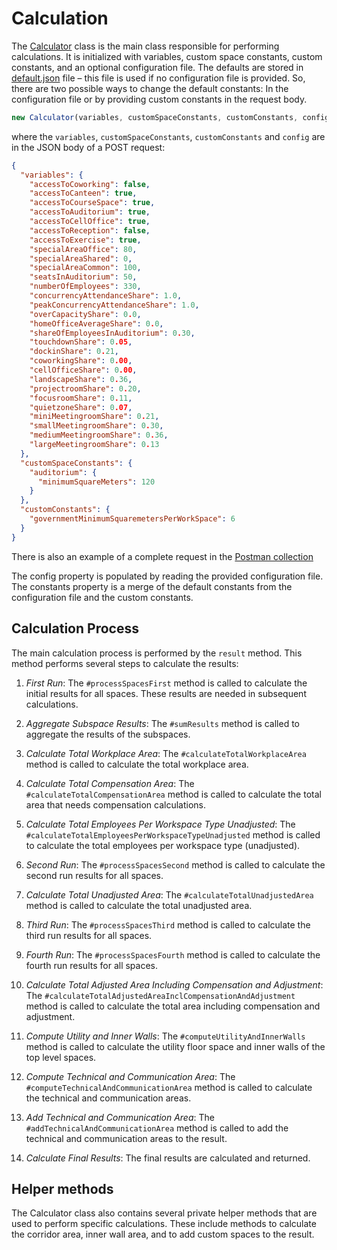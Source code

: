 # Calculation
The [Calculator](../src/calculations/calculator.ts) class is the main class responsible for performing calculations. It is initialized with variables, custom space constants, custom constants, and an optional configuration file. The defaults are stored in [default.json](../src/config/default.json) file – this file is used if no configuration file is provided. So, there are two possible ways to change the default constants: In the configuration file or by providing custom constants in the request body.

```typescript
new Calculator(variables, customSpaceConstants, customConstants, config)
```

where the `variables`, `customSpaceConstants`, `customConstants` and `config` are in the JSON body of a POST request:

```json
{
  "variables": {
    "accessToCoworking": false,
    "accessToCanteen": true,
    "accessToCourseSpace": true,
    "accessToAuditorium": true,
    "accessToCellOffice": true,
    "accessToReception": false,
    "accessToExercise": true,
    "specialAreaOffice": 80,
    "specialAreaShared": 0,
    "specialAreaCommon": 100,
    "seatsInAuditorium": 50,
    "numberOfEmployees": 330,
    "concurrencyAttendanceShare": 1.0,
    "peakConcurrencyAttendanceShare": 1.0,
    "overCapacityShare": 0.0,
    "homeOfficeAverageShare": 0.0,
    "shareOfEmployeesInAuditorium": 0.30,
    "touchdownShare": 0.05,
    "dockinShare": 0.21,
    "coworkingShare": 0.00,
    "cellOfficeShare": 0.00,
    "landscapeShare": 0.36,
    "projectroomShare": 0.20,
    "focusroomShare": 0.11,
    "quietzoneShare": 0.07,
    "miniMeetingroomShare": 0.21,
    "smallMeetingroomShare": 0.30,
    "mediumMeetingroomShare": 0.36,
    "largeMeetingroomShare": 0.13
  },
  "customSpaceConstants": {
    "auditorium": {
      "minimumSquareMeters": 120
    }
  },
  "customConstants": {
    "governmentMinimumSquaremetersPerWorkSpace": 6
  }
}
```

There is also an example of a complete request in the [Postman collection](../postman_collection.json)

The config property is populated by reading the provided configuration file. The constants property is a merge of the default constants from the configuration file and the custom constants.

## Calculation Process

The main calculation process is performed by the `result` method. This method performs several steps to calculate the results:

1. *First Run*: The `#processSpacesFirst` method is called to calculate the initial results for all spaces. These results are needed in subsequent calculations.

2. *Aggregate Subspace Results*: The `#sumResults` method is called to aggregate the results of the subspaces.

3. *Calculate Total Workplace Area*: The `#calculateTotalWorkplaceArea` method is called to calculate the total workplace area.

4. *Calculate Total Compensation Area*: The `#calculateTotalCompensationArea` method is called to calculate the total area that needs compensation calculations.

5. *Calculate Total Employees Per Workspace Type Unadjusted*: The `#calculateTotalEmployeesPerWorkspaceTypeUnadjusted` method is called to calculate the total employees per workspace type (unadjusted).

6. *Second Run*: The `#processSpacesSecond` method is called to calculate the second run results for all spaces.

7. *Calculate Total Unadjusted Area*: The `#calculateTotalUnadjustedArea` method is called to calculate the total unadjusted area.

8. *Third Run*: The `#processSpacesThird` method is called to calculate the third run results for all spaces.

9. *Fourth Run*: The `#processSpacesFourth` method is called to calculate the fourth run results for all spaces.

10. *Calculate Total Adjusted Area Including Compensation and Adjustment*: The `#calculateTotalAdjustedAreaInclCompensationAndAdjustment` method is called to calculate the total area including compensation and adjustment.

11. *Compute Utility and Inner Walls*: The `#computeUtilityAndInnerWalls` method is called to calculate the utility floor space and inner walls of the top level spaces.

12. *Compute Technical and Communication Area*: The `#computeTechnicalAndCommunicationArea` method is called to calculate the technical and communication areas.

13. *Add Technical and Communication Area*: The `#addTechnicalAndCommunicationArea` method is called to add the technical and communication areas to the result.

14. *Calculate Final Results*: The final results are calculated and returned.

## Helper methods

The Calculator class also contains several private helper methods that are used to perform specific calculations. These include methods to calculate the corridor area, inner wall area, and to add custom spaces to the result.
